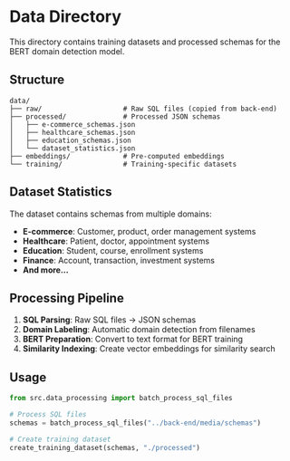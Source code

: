 # Data Directory

This directory contains training datasets and processed schemas for the BERT domain detection model.

## Structure

```
data/
├── raw/                    # Raw SQL files (copied from back-end)
├── processed/              # Processed JSON schemas
│   ├── e-commerce_schemas.json
│   ├── healthcare_schemas.json
│   ├── education_schemas.json
│   └── dataset_statistics.json
├── embeddings/             # Pre-computed embeddings
└── training/               # Training-specific datasets
```

## Dataset Statistics

The dataset contains schemas from multiple domains:

- **E-commerce**: Customer, product, order management systems
- **Healthcare**: Patient, doctor, appointment systems
- **Education**: Student, course, enrollment systems
- **Finance**: Account, transaction, investment systems
- **And more...**

## Processing Pipeline

1. **SQL Parsing**: Raw SQL files → JSON schemas
2. **Domain Labeling**: Automatic domain detection from filenames
3. **BERT Preparation**: Convert to text format for BERT training
4. **Similarity Indexing**: Create vector embeddings for similarity search

## Usage

```python
from src.data_processing import batch_process_sql_files

# Process SQL files
schemas = batch_process_sql_files("../back-end/media/schemas")

# Create training dataset
create_training_dataset(schemas, "./processed")
```
